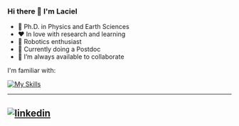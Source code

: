 ### Hi there 👋 I'm Laciel

- 🔭 Ph.D. in Physics and Earth Sciences
- ❤️ In love with research and learning
- 🤖 Robotics enthusiast
- 🌱 Currently doing a Postdoc
- 👯 I’m always available to collaborate

I'm familiar with:

[![My Skills](https://skillicons.dev/icons?i=vscode,raspberrypi,py,opencv,matlab,latex,git)](https://skillicons.dev)

---
[![linkedin](https://cloud.githubusercontent.com/assets/17016297/18839848/0fc7e74e-83d2-11e6-8c6a-277fc9d6e067.png)][2]
---

[2]: https://www.linkedin.com/in/laciel-alonso-llanes/

<!--![Laciel Alonso's GitHub stats](https://github-readme-stats.vercel.app/api?username=Lacho09&hide=contribs,prs)
-->
<!-- [![Top Langs](https://github-readme-stats.vercel.app/api/top-langs/?username=Lacho09)](https://github.com/Lacho09/github-readme-stats)
-->
<!--
**Lacho09/Lacho09** is a ✨ _special_ ✨ repository because its `README.md` (this file) appears on your GitHub profile.

Here are some ideas to get you started:

- 🔭 I’m currently working on ...
- 🌱 I’m currently learning ...
- 👯 I’m looking to collaborate on ...
- 🤔 I’m looking for help with ...
- 💬 Ask me about ...
- 📫 How to reach me: ...
- 😄 Pronouns: ...
- ⚡ Fun fact: ...
-->
